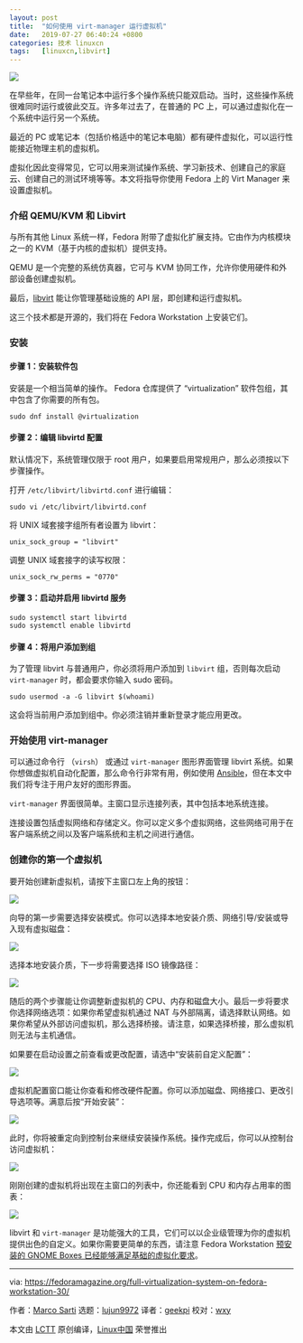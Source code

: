 ```yaml
---
layout: post
title:	"如何使用 virt-manager 运行虚拟机"
date:	2019-07-27 06:40:24 +0800 
categories:	技术 linuxcn 
tags:	[linuxcn,libvirt]
---
```



![](/Asserts/Images//attachment/album/201907/27/064028u9yjhvx44wy1ix66.jpg)


在早些年，在同一台笔记本中运行多个操作系统只能双启动。当时，这些操作系统很难同时运行或彼此交互。许多年过去了，在普通的 PC 上，可以通过虚拟化在一个系统中运行另一个系统。


最近的 PC 或笔记本（包括价格适中的笔记本电脑）都有硬件虚拟化，可以运行性能接近物理主机的虚拟机。


虚拟化因此变得常见，它可以用来测试操作系统、学习新技术、创建自己的家庭云、创建自己的测试环境等等。本文将指导你使用 Fedora 上的 Virt Manager 来设置虚拟机。


### 介绍 QEMU/KVM 和 Libvirt


与所有其他 Linux 系统一样，Fedora 附带了虚拟化扩展支持。它由作为内核模块之一的 KVM（基于内核的虚拟机）提供支持。


QEMU 是一个完整的系统仿真器，它可与 KVM 协同工作，允许你使用硬件和外部设备创建虚拟机。


最后，[libvirt](https://libvirt.org/) 能让你管理基础设施的 API 层，即创建和运行虚拟机。


这三个技术都是开源的，我们将在 Fedora Workstation 上安装它们。


### 安装


#### 步骤 1：安装软件包


安装是一个相当简单的操作。 Fedora 仓库提供了 “virtualization” 软件包组，其中包含了你需要的所有包。



```
sudo dnf install @virtualization
```

#### 步骤 2：编辑 libvirtd 配置


默认情况下，系统管理仅限于 root 用户，如果要启用常规用户，那么必须按以下步骤操作。


打开 `/etc/libvirt/libvirtd.conf` 进行编辑：



```
sudo vi /etc/libvirt/libvirtd.conf
```

将 UNIX 域套接字组所有者设置为 libvirt：



```
unix_sock_group = "libvirt"
```

调整 UNIX 域套接字的读写权限：



```
unix_sock_rw_perms = "0770"
```

#### 步骤 3：启动并启用 libvirtd 服务



```
sudo systemctl start libvirtd
sudo systemctl enable libvirtd
```

#### 步骤 4：将用户添加到组


为了管理 libvirt 与普通用户，你必须将用户添加到 `libvirt` 组，否则每次启动 `virt-manager` 时，都会要求你输入 sudo 密码。



```
sudo usermod -a -G libvirt $(whoami)
```

这会将当前用户添加到组中。你必须注销并重新登录才能应用更改。


### 开始使用 virt-manager


可以通过命令行 （`virsh`） 或通过 `virt-manager` 图形界面管理 libvirt 系统。如果你想做虚拟机自动化配置，那么命令行非常有用，例如使用 [Ansible](https://fedoramagazine.org/get-the-latest-ansible-2-8-in-fedora/)，但在本文中我们将专注于用户友好的图形界面。


`virt-manager` 界面很简单。主窗口显示连接列表，其中包括本地系统连接。


连接设置包括虚拟网络和存储定义。你可以定义多个虚拟网络，这些网络可用于在客户端系统之间以及客户端系统和主机之间进行通信。


### 创建你的第一个虚拟机


要开始创建新虚拟机，请按下主窗口左上角的按钮：


![](/Asserts/Images//attachment/album/201907/27/064029q8v1158bn1pz2bpb.png)


向导的第一步需要选择安装模式。你可以选择本地安装介质、网络引导/安装或导入现有虚拟磁盘：


![](/Asserts/Images//attachment/album/201907/27/064029ry51fc5vc50fqqz5.png)


选择本地安装介质，下一步将需要选择 ISO 镜像路径：


![ ](/Asserts/Images//attachment/album/201907/27/064030mp0i1q149p95y0v0.png)


随后的两个步骤能让你调整新虚拟机的 CPU、内存和磁盘大小。最后一步将要求你选择网络选项：如果你希望虚拟机通过 NAT 与外部隔离，请选择默认网络。如果你希望从外部访问虚拟机，那么选择桥接。请注意，如果选择桥接，那么虚拟机则无法与主机通信。


如果要在启动设置之前查看或更改配置，请选中“安装前自定义配置”：


![](/Asserts/Images//attachment/album/201907/27/064030l38gfkv98skxyuf9.png)


虚拟机配置窗口能让你查看和修改硬件配置。你可以添加磁盘、网络接口、更改引导选项等。满意后按“开始安装”：


![](/Asserts/Images//attachment/album/201907/27/064031vdw3pjjpyj3pp7yf.png)


此时，你将被重定向到控制台来继续安装操作系统。操作完成后，你可以从控制台访问虚拟机：


![](/Asserts/Images//attachment/album/201907/27/064031d3kmlwwaawlnqes9.png)


刚刚创建的虚拟机将出现在主窗口的列表中，你还能看到 CPU 和内存占用率的图表：


![](/Asserts/Images//attachment/album/201907/27/064031fttotnss74pdo12n.png)


libvirt 和 `virt-manager` 是功能强大的工具，它们可以以企业级管理为你的虚拟机提供出色的自定义。如果你需要更简单的东西，请注意 Fedora Workstation [预安装的 GNOME Boxes 已经能够满足基础的虚拟化要求](https://fedoramagazine.org/getting-started-with-virtualization-in-gnome-boxes/)。




---


via: <https://fedoramagazine.org/full-virtualization-system-on-fedora-workstation-30/>


作者：[Marco Sarti](https://fedoramagazine.org/author/msarti/) 选题：[lujun9972](https://github.com/lujun9972) 译者：[geekpi](https://github.com/geekpi) 校对：[wxy](https://github.com/wxy)


本文由 [LCTT](https://github.com/LCTT/TranslateProject) 原创编译，[Linux中国](https://linux.cn/) 荣誉推出
